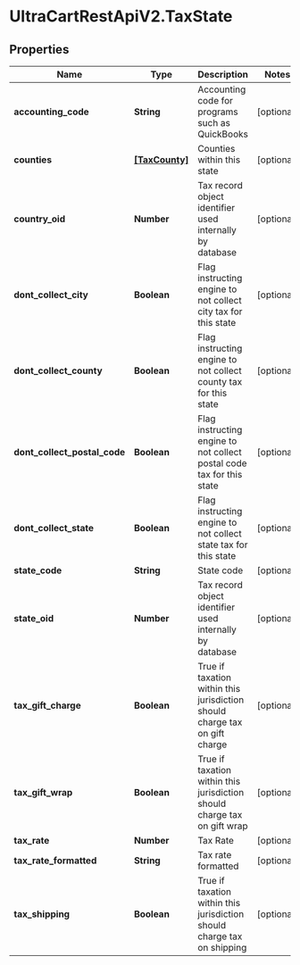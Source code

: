 # UltraCartRestApiV2.TaxState

## Properties
Name | Type | Description | Notes
------------ | ------------- | ------------- | -------------
**accounting_code** | **String** | Accounting code for programs such as QuickBooks | [optional] 
**counties** | [**[TaxCounty]**](TaxCounty.md) | Counties within this state | [optional] 
**country_oid** | **Number** | Tax record object identifier used internally by database | [optional] 
**dont_collect_city** | **Boolean** | Flag instructing engine to not collect city tax for this state | [optional] 
**dont_collect_county** | **Boolean** | Flag instructing engine to not collect county tax for this state | [optional] 
**dont_collect_postal_code** | **Boolean** | Flag instructing engine to not collect postal code tax for this state | [optional] 
**dont_collect_state** | **Boolean** | Flag instructing engine to not collect state tax for this state | [optional] 
**state_code** | **String** | State code | [optional] 
**state_oid** | **Number** | Tax record object identifier used internally by database | [optional] 
**tax_gift_charge** | **Boolean** | True if taxation within this jurisdiction should charge tax on gift charge | [optional] 
**tax_gift_wrap** | **Boolean** | True if taxation within this jurisdiction should charge tax on gift wrap | [optional] 
**tax_rate** | **Number** | Tax Rate | [optional] 
**tax_rate_formatted** | **String** | Tax rate formatted | [optional] 
**tax_shipping** | **Boolean** | True if taxation within this jurisdiction should charge tax on shipping | [optional] 


